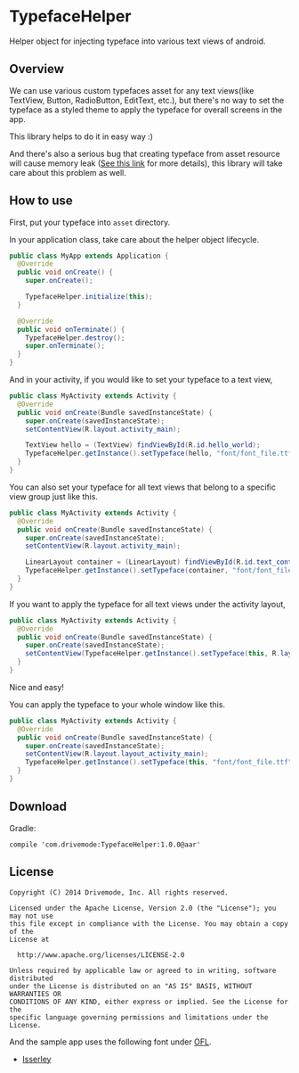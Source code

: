 # TypefaceHelper

Helper object for injecting typeface into various text views of android.

## Overview

We can use various custom typefaces asset for any text views(like TextView, Button, RadioButton, EditText, etc.),
but there's no way to set the typeface as a styled theme to apply the typeface for overall screens in the app.

This library helps to do it in easy way :)

And there's also a serious bug that creating typeface from asset resource will cause memory leak ([See this link](https://code.google.com/p/android/issues/detail?id=9904) for more details),
this library will take care about this problem as well.

## How to use

First, put your typeface into `asset` directory.

In your application class, take care about the helper object lifecycle.

```java
public class MyApp extends Application {
  @Override
  public void onCreate() {
    super.onCreate();

    TypefaceHelper.initialize(this);
  }

  @Override
  public void onTerminate() {
    TypefaceHelper.destroy();
    super.onTerminate();
  }
}
```

And in your activity, if you would like to set your typeface to a text view,

```java
public class MyActivity extends Activity {
  @Override
  public void onCreate(Bundle savedInstanceState) {
    super.onCreate(savedInstanceState);
    setContentView(R.layout.activity_main);

    TextView hello = (TextView) findViewById(R.id.hello_world);
    TypefaceHelper.getInstance().setTypeface(hello, "font/font_file.ttf");
  }
}
```

You can also set your typeface for all text views that belong to a specific view group just like this.

```java
public class MyActivity extends Activity {
  @Override
  public void onCreate(Bundle savedInstanceState) {
    super.onCreate(savedInstanceState);
    setContentView(R.layout.activity_main);

    LinearLayout container = (LinearLayout) findViewById(R.id.text_container);
    TypefaceHelper.getInstance().setTypeface(container, "font/font_file.ttf");
  }
}
```

If you want to apply the typeface for all text views under the activity layout,

```java
public class MyActivity extends Activity {
  @Override
  public void onCreate(Bundle savedInstanceState) {
    super.onCreate(savedInstanceState);
    setContentView(TypefaceHelper.getInstance().setTypeface(this, R.layout.activity_main, "font/font_file.ttf"));
  }
}
```

Nice and easy!

You can apply the typeface to your whole window like this.

```java
public class MyActivity extends Activity {
  @Override
  public void onCreate(Bundle savedInstanceState) {
    super.onCreate(savedInstanceState);
    setContentView(R.layout.layout_activity_main);
    TypefaceHelper.getInstance().setTypeface(this, "font/font_file.ttf");
  }
}
```

## Download

Gradle:

```
compile 'com.drivemode:TypefaceHelper:1.0.0@aar'
```

## License

```
Copyright (C) 2014 Drivemode, Inc. All rights reserved.

Licensed under the Apache License, Version 2.0 (the "License"); you may not use
this file except in compliance with the License. You may obtain a copy of the
License at

  http://www.apache.org/licenses/LICENSE-2.0

Unless required by applicable law or agreed to in writing, software distributed
under the License is distributed on an "AS IS" BASIS, WITHOUT WARRANTIES OR
CONDITIONS OF ANY KIND, either express or implied. See the License for the
specific language governing permissions and limitations under the License.
```

And the sample app uses the following font under [OFL](http://scripts.sil.org/cms/scripts/page.php?site_id=nrsi&id=OFL).

- [Isserley](http://openfontlibrary.org/en/font/isserley)

